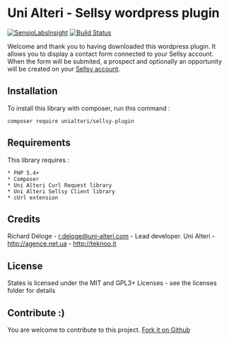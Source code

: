 Uni Alteri - Sellsy wordpress plugin
====================================

[![SensioLabsInsight](https://insight.sensiolabs.com/projects/5a8aba69-f3a4-49fa-86c8-28db6651741e/big.png)](https://insight.sensiolabs.com/projects/5a8aba69-f3a4-49fa-86c8-28db6651741e) [![Build Status](https://travis-ci.org/UniAlteri/sellsy-plugin.svg?branch=master)](https://travis-ci.org/UniAlteri/sellsy-plugin)

Welcome and thank you to having downloaded this wordpress plugin. It allows you to display a contact form connected 
to your Sellsy account. When the form will be submited, a prospect and optionally an opportunity will 
be created on your [Sellsy account](http://sellsy.com/).

Installation
------------
To install this library with composer, run this command :

    composer require unialteri/sellsy-plugin

Requirements
------------
This library requires :

    * PHP 5.4+
    * Composer
    * Uni Alteri Curl Request library
    * Uni Alteri Sellsy Client library
    * cUrl extension

Credits
-------
Richard Déloge - <r.deloge@uni-alteri.com> - Lead developer.
Uni Alteri - <http://agence.net.ua> - <http://teknoo.it>

License
-------
States is licensed under the MIT and GPL3+ Licenses - see the licenses folder for details

Contribute :)
-------------

You are welcome to contribute to this project. [Fork it on Github](CONTRIBUTING.md)
